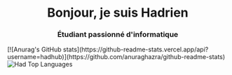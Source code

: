 <h1 align="center">Bonjour, je suis Hadrien</h1>
<h3 align="center">Étudiant passionné d'informatique</h3>
[![Anurag's GitHub stats](https://github-readme-stats.vercel.app/api?username=hadhub)](https://github.com/anuraghazra/github-readme-stats)
<img alt="Had Top Languages" src="https://github-readme-stats.vercel.app/api/top-langs/?username=hadhub&langs_count=9&count_private=true&layout=compact&theme=react&hide_border=true&bg_color=0D1117" />
